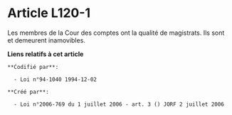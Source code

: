 # Article L120-1

Les membres de la Cour des comptes ont la qualité de magistrats. Ils sont et demeurent inamovibles.

**Liens relatifs à cet article**

	**Codifié par**:

	  - Loi n°94-1040 1994-12-02

	**Créé par**:

	  - Loi n°2006-769 du 1 juillet 2006 - art. 3 () JORF 2 juillet 2006
